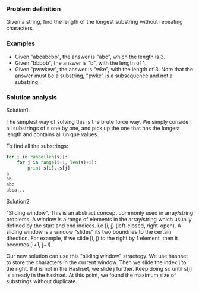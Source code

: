 ### Problem definition
Given a string, find the length of the longest substring without repeating characters.

### Examples
* Given "abcabcbb", the answer is "abc", which the length is 3.
* Given "bbbbb", the answer is "b", with the length of 1.
* Given "pwwkew", the answer is "wke", with the length of 3. Note that the answer must be a substring, "pwke" is a subsequence and not a substring.

### Solution analysis
Solution1:

The simplest way of solving this is the brute force way. We simply consider all substrings of s one by one, and pick up the one that has the longest length and contains all unique values.

To find all the substrings:
```python
for i in range(len(s)):
    for j in range(i+1, len(s)+1):
        print s[i]..s[j]
a
ab
abc
abca...
```

Solution2:

"Sliding window". This is an abstract concept commonly used in array/string problems. A window is a range of elements in the array/string which usually defined by the start and end indices. i.e [i, j) (left-closed, right-open). A sliding window is a window "slides" its two boundries to the certain direction. For example, if we slide [i, j) to the right by 1 element, then it becomes [i+1, j+1).

Our new solution can use this "sliding window" straetegy. We use hashset to store the characters in the current window. Then we slide the index j to the right. If it is not in the Hashset, we slide j further. Keep doing so until s[j] is already in the hashset. At this point, we found the maximum size of substrings without duplicate.